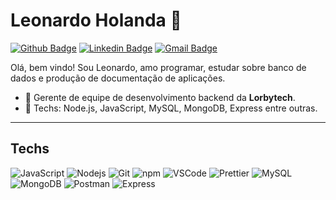 # Leonardo Holanda 🦖

[![Github Badge](https://img.shields.io/badge/-Github-000?style=flat-square&logo=Github&logoColor=white&link=https://github.com/antoniovini)](https://github.com/Leonhcp)
[![Linkedin Badge](https://img.shields.io/badge/-LinkedIn-blue?style=flat-square&logo=Linkedin&logoColor=white&link=https://www.linkedin.com/in/antoniovini/)](https://www.linkedin.com/in/leonhcp/)
[![Gmail Badge](https://img.shields.io/badge/-Gmail-c14438?style=flat-square&logo=Gmail&logoColor=white&link=mailto:antoniovinicius1801@gmail.com)](mailto:leonardohcp@gmail.com)


Olá, bem vindo! Sou Leonardo, amo programar, estudar sobre banco de dados e produção de documentação de aplicações.

- 📄 Gerente de equipe de desenvolvimento backend da **Lorbytech**.
- 📒 Techs: Node.js, JavaScript, MySQL, MongoDB, Express entre outras.

---

## Techs

  ![JavaScript](https://img.shields.io/badge/-JavaScript-F7B93E?style=flat-square&logo=javascript&logoColor=fff)
  ![Nodejs](https://img.shields.io/badge/-Node.js-43853d?style=flat-square&logo=Node.js&logoColor=white)
  ![Git](https://img.shields.io/badge/-Git-F05032?style=flat-square&logo=git&logoColor=white)
  ![npm](https://img.shields.io/badge/-NPM-CB3837?style=flat-square&logo=npm&logoColor=white)
  ![VSCode](https://img.shields.io/badge/-VSCode-0085D1?style=flat-square&logo=visual-studio-code&logoColor=white)
  ![Prettier](https://img.shields.io/badge/-Prettier-1A2B34?style=flat-square&logo=prettier&logoColor=white)
  ![MySQL](https://img.shields.io/badge/-MySQL-EE1717?style=flat-square&logo=mysql&logoColor=white)
  ![MongoDB](https://img.shields.io/badge/-MongoDB-F6C600?style=flat-square&logo=mongodb&logoColor=white)
  ![Postman](https://img.shields.io/badge/-Postman-F6C600?style=flat-square&logo=postman&logoColor=white)
  ![Express](https://img.shields.io/badge/-Express-F6C600?style=flat-square&logo=expresse&logoColor=white)
</details>




